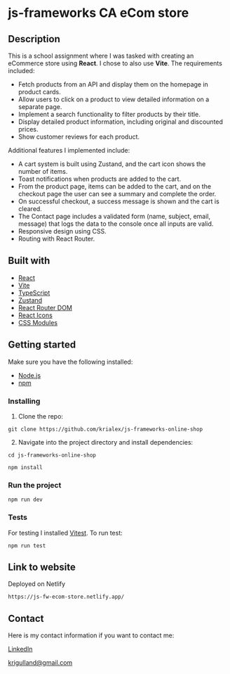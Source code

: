 # js-frameworks CA eCom store

## Description

This is a school assignment where I was tasked with creating an eCommerce store using **React**. I chose to also use **Vite**. The requirements included:

- Fetch products from an API and display them on the homepage in product cards.
- Allow users to click on a product to view detailed information on a separate page.
- Implement a search functionality to filter products by their title.
- Display detailed product information, including original and discounted prices.
- Show customer reviews for each product.

Additional features I implemented include:

- A cart system is built using Zustand, and the cart icon shows the number of items.
- Toast notifications when products are added to the cart.
- From the product page, items can be added to the cart, and on the checkout page the user can see a summary and complete the order.
- On successful checkout, a success message is shown and the cart is cleared.
- The Contact page includes a validated form (name, subject, email, message) that logs the data to the console once all inputs are valid.
- Responsive design using CSS.
- Routing with React Router.

## Built with

- [React](https://reactjs.org/)
- [Vite](https://vitejs.dev/)
- [TypeScript](https://www.typescriptlang.org/)
- [Zustand](https://zustand-demo.pmnd.rs/)
- [React Router DOM](https://reactrouter.com/)
- [React Icons](https://react-icons.github.io/react-icons/)
- [CSS Modules](https://github.com/css-modules/css-modules)

## Getting started

Make sure you have the following installed:

- [Node.js](https://nodejs.org/)
- [npm](https://www.npmjs.com/)

### Installing

1. Clone the repo:

```
git clone https://github.com/krialex/js-frameworks-online-shop
```

2. Navigate into the project directory and install dependencies:

```
cd js-frameworks-online-shop
```

```
npm install
```

### Run the project

```
npm run dev
```

### Tests

For testing I installed [Vitest](https://vitest.dev/). To run test:

```
npm run test
```

## Link to website

Deployed on Netlify

```
https://js-fw-ecom-store.netlify.app/
```

## Contact

Here is my contact information if you want to contact me:

[LinkedIn](https://www.linkedin.com/feed/?trk=guest_homepage-basic_nav-header-signin "KristineAlexandersen profile")

<krigulland@gmail.com>

